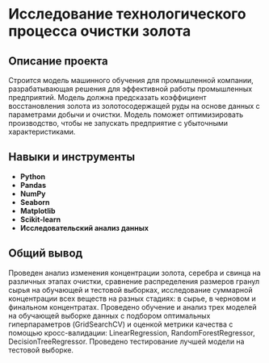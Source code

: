 # Исследование технологического процесса очистки золота

## Описание проекта

Строится модель машинного обучения для промышленной компании, разрабатывающая решения для эффективной работы промышленных предприятий. Модель должна предсказать коэффициент восстановления золота из золотосодержащей руды на основе данных с параметрами добычи и очистки. Модель поможет оптимизировать производство, чтобы не запускать предприятие с убыточными характеристиками.

## Навыки и инструменты

- **Python**
- **Pandas**
- **NumPy**
- **Seaborn**
- **Matplotlib**
- **Scikit-learn**
- **Исследовательский анализ данных**

## Общий вывод

Проведен анализ изменения концентрации золота, серебра и свинца на различных этапах очистки, сравнение распределения размеров гранул сырья на обучающей и тестовой выборках, исследование суммарной концентрации всех веществ на разных стадиях: в сырье, в черновом и финальном концентратах. Проведено обучение и анализ трех моделей на обучающей выборке данных с подбором оптимальных гиперпараметров (GridSearchCV) и оценкой метрики качества с помощью кросс-валидации: LinearRegression, RandomForestRegressor, DecisionTreeRegressor. Проведено тестирование лучшей модели на тестовой выборке.

